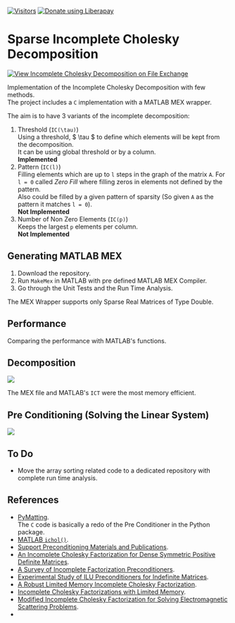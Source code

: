 [![Visitors](https://hits.seeyoufarm.com/api/count/incr/badge.svg?url=https%3A%2F%2Fgithub.com%2FRoyiAvital%2FStackExchangeCodes&count_bg=%2379C83D&title_bg=%23555555&icon=&icon_color=%23E7E7E7&title=Visitors+%28Daily+%2F+Total%29&edge_flat=false)](https://github.com/RoyiAvital/IncompleteCholeskyDecomposition)
<a href="https://liberapay.com/Royi/donate"><img alt="Donate using Liberapay" src="https://liberapay.com/assets/widgets/donate.svg"></a>

# Sparse Incomplete Cholesky Decomposition

[![View Incomplete Cholesky Decomposition on File Exchange](https://www.mathworks.com/matlabcentral/images/matlab-file-exchange.svg)](https://www.mathworks.com/matlabcentral/fileexchange/98389-incomplete-cholesky-decomposition)

Implementation of the Incomplete Cholesky Decomposition with few methods.  
The project includes a `C` implementation with a MATLAB MEX wrapper.

The aim is to have 3 variants of the incomplete decomposition:

 1.	Threshold (`IC(\tau)`)  
	Using a threshold, $ \tau $ to define which elements will be kept from the decomposition.  
	It can be using global threshold or by a column.  
	**Implemented**
 2.	Pattern (`IC(l)`)  
	Filling elements which are up to `l` steps in the graph of the matrix `A`.
	For `l = 0` called *Zero Fill* where filling zeros in elements not defined by the pattern.  
	Also could be filled by a given pattern of sparsity (So given `A` as the pattern it matches `l = 0`).  
	**Not Implemented**
 3. Number of Non Zero Elements (`IC(p)`)  
	Keeps the largest `p` elements per column.  
	**Not Implemented**

## Generating MATLAB MEX

 1.	Download the repository.
 2. Run `MakeMex` in MATLAB with pre defined MATLAB MEX Compiler.
 3.	Go through the Unit Tests and the Run Time Analysis.
 
The MEX Wrapper supports only Sparse Real Matrices of Type Double.

## Performance

Comparing the performance with MATLAB's functions.

## Decomposition

![](https://i.imgur.com/zYKNq9o.png)

The MEX file and MATLAB's `ICT` were the most memory efficient.

## Pre Conditioning (Solving the Linear System)
 
![](https://i.imgur.com/iwoVKdM.png)

## To Do

 *	Move the array sorting related code to a dedicated repository with complete run time analysis.

## References

 * 	[PyMatting](https://github.com/pymatting/pymatting).  
	The `C` code is basically a redo of the Pre Conditioner in the Python package.
 *	[MATLAB `ichol()`](https://www.mathworks.com/help/matlab/ref/ichol.html).
 *	[Support Preconditioning Materials and Publications](https://www.tau.ac.il/~stoledo/Support/).
 *	[An Incomplete Cholesky Factorization for Dense Symmetric Positive Definite Matrices](https://link.springer.com/article/10.1023/A:1022323931043).
 *	[A Survey of Incomplete Factorization Preconditioners](https://www.cc.gatech.edu/~echow/pubs/pims_talk.pdf).
 *	[Experimental Study of ILU Preconditioners for Indefinite Matrices](https://www.cc.gatech.edu/~echow/pubs/stab.pdf).
 *	[A Robust Limited Memory Incomplete Cholesky Factorization](https://www.docdroid.net/HxEyRab).
 *	[Incomplete Cholesky Factorizations with Limited Memory](https://epubs.siam.org/doi/abs/10.1137/s1064827597327334).
 *	[Modified Incomplete Cholesky Factorization for Solving Electromagnetic Scattering Problems](http://www.jpier.org/PIERB/pier.php?paper=08112407).
 *	
